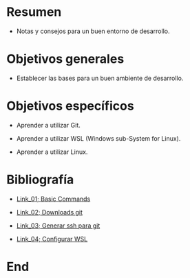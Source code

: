 
# Resumen

- Notas y consejos para un buen entorno de desarrollo.

# Objetivos generales

- Establecer las bases para un buen ambiente de desarrollo.

# Objetivos específicos

- Aprender a utilizar Git.

- Aprender a utilizar WSL (Windows sub-System for Linux).

- Aprender a utilizar Linux.

# Bibliografía

- [Link_01; Basic Commands](https://learn.microsoft.com/es-es/windows/wsl/basic-commands)

- [Link_02; Downloads git](https://git-scm.com/downloads)

- [Link_03; Generar ssh para git](https://docs.github.com/en/authentication/connecting-to-github-with-ssh/generating-a-new-ssh-key-and-adding-it-to-the-ssh-agent)

- [Link_04; Configurar WSL](https://learn.microsoft.com/en-us/windows/wsl/setup/environment)

# End
